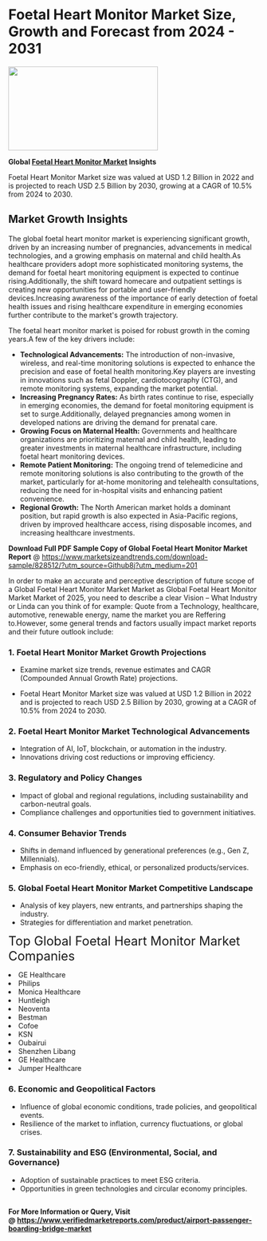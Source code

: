 <H1>Foetal Heart Monitor Market Size, Growth and Forecast from 2024 - 2031</H1><img class="aligncenter size-medium wp-image-584254" src="https://thirdeyenews.in/wp-content/uploads/2024/09/Global-Market-Research-300x168.jpeg" alt="" width="300" height="168" /><p><strong>Global&nbsp;<a href="https://www.marketsizeandtrends.com/download-sample/828512/?utm_source=Github8j?utm_medium=201">Foetal Heart Monitor Market</a> Insights</strong></p><p>Foetal Heart Monitor Market size was valued at USD 1.2 Billion in 2022 and is projected to reach USD 2.5 Billion by 2030, growing at a CAGR of 10.5% from 2024 to 2030.</p><p><h2>Market Growth Insights</h2> <p>The global foetal heart monitor market is experiencing significant growth, driven by an increasing number of pregnancies, advancements in medical technologies, and a growing emphasis on maternal and child health.As healthcare providers adopt more sophisticated monitoring systems, the demand for foetal heart monitoring equipment is expected to continue rising.Additionally, the shift toward homecare and outpatient settings is creating new opportunities for portable and user-friendly devices.Increasing awareness of the importance of early detection of foetal health issues and rising healthcare expenditure in emerging economies further contribute to the market's growth trajectory.</p> <p>The foetal heart monitor market is poised for robust growth in the coming years.A few of the key drivers include:</p> <ul> <li><strong>Technological Advancements:</strong> The introduction of non-invasive, wireless, and real-time monitoring solutions is expected to enhance the precision and ease of foetal health monitoring.Key players are investing in innovations such as fetal Doppler, cardiotocography (CTG), and remote monitoring systems, expanding the market potential.</li> <li><strong>Increasing Pregnancy Rates:</strong> As birth rates continue to rise, especially in emerging economies, the demand for foetal monitoring equipment is set to surge.Additionally, delayed pregnancies among women in developed nations are driving the demand for prenatal care.</li> <li><strong>Growing Focus on Maternal Health:</strong> Governments and healthcare organizations are prioritizing maternal and child health, leading to greater investments in maternal healthcare infrastructure, including foetal heart monitoring devices.</li> <li><strong>Remote Patient Monitoring:</strong> The ongoing trend of telemedicine and remote monitoring solutions is also contributing to the growth of the market, particularly for at-home monitoring and telehealth consultations, reducing the need for in-hospital visits and enhancing patient convenience.</li> <li><strong>Regional Growth:</strong> The North American market holds a dominant position, but rapid growth is also expected in Asia-Pacific regions, driven by improved healthcare access, rising disposable incomes, and increasing healthcare investments.</li> </ul> <p><span class=""><strong>Download Full PDF Sample Copy of Global Foetal Heart Monitor Market Report</strong> @ <a href="https://www.marketsizeandtrends.com/download-sample/828512/?utm_source=Github8j?utm_medium=201" target="_blank">https://www.marketsizeandtrends.com/download-sample/828512/?utm_source=Github8j?utm_medium=201</a></span></p><p>In order to make an accurate and perceptive description of future scope of a Global&nbsp;Foetal Heart Monitor Market Market as Global&nbsp;Foetal Heart Monitor Market Market of 2025, you need to describe a clear Vision &ndash; What Industry or Linda can you think of for example: Quote from a Technology, healthcare, automotive, renewable energy, name the market you are Reffering to.However, some general trends and factors usually impact market reports and their future outlook include:</p><h3>1.&nbsp;<strong>Foetal Heart Monitor Market Growth Projections</strong></h3><ul><li>Examine market size trends, revenue estimates and CAGR (Compounded Annual Growth Rate) projections.</li><li><p>Foetal Heart Monitor Market size was valued at USD 1.2 Billion in 2022 and is projected to reach USD 2.5 Billion by 2030, growing at a CAGR of 10.5% from 2024 to 2030.</p></li></ul><h3>2.&nbsp;<strong>Foetal Heart Monitor Market Technological Advancements</strong></h3><ul><li>Integration of AI, IoT, blockchain, or automation in the industry.</li><li>Innovations driving cost reductions or improving efficiency.</li></ul><h3>3.&nbsp;<strong>Regulatory and Policy Changes</strong></h3><ul><li>Impact of global and regional regulations, including sustainability and carbon-neutral goals.</li><li>Compliance challenges and opportunities tied to government initiatives.</li></ul><h3>4.&nbsp;<strong>Consumer Behavior Trends</strong></h3><ul><li>Shifts in demand influenced by generational preferences (e.g., Gen Z, Millennials).</li><li>Emphasis on eco-friendly, ethical, or personalized products/services.</li></ul><h3>5.&nbsp;<strong>Global Foetal Heart Monitor Market Competitive Landscape</strong></h3><ul><li>Analysis of key players, new entrants, and partnerships shaping the industry.</li><li>Strategies for differentiation and market penetration.</li></ul><p data-pm-slice="1 1 []"><span style="color: inherit; font-family: inherit; font-size: 25px;">Top Global Foetal Heart Monitor Market Companies</span></p><div class="" data-test-id=""><p><li>GE Healthcare</li><li> Philips</li><li> Monica Healthcare</li><li> Huntleigh</li><li> Neoventa</li><li> Bestman</li><li> Cofoe</li><li> KSN</li><li> Oubairui</li><li> Shenzhen Libang</li><li> GE Healthcare</li><li> Jumper Healthcare</li></p></div><h3>6.&nbsp;<strong>Economic and Geopolitical Factors</strong></h3><ul><li>Influence of global economic conditions, trade policies, and geopolitical events.</li><li>Resilience of the market to inflation, currency fluctuations, or global crises.</li></ul><h3>7.&nbsp;<strong>Sustainability and ESG (Environmental, Social, and Governance)</strong></h3><ul><li>Adoption of sustainable practices to meet ESG criteria.</li><li>Opportunities in green technologies and circular economy principles.</li></ul><h2><strong style="font-size: 14px;">For More Information or Query, Visit @&nbsp;</strong><a style="background-color: #ffffff; font-size: 14px;" href="https://www.marketsizeandtrends.com/report/foetal-heart-monitor-market/" target="_blank">https://www.verifiedmarketreports.com/product/airport-passenger-boarding-bridge-market</a></h2>